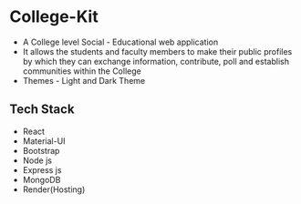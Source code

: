 # College-Kit

- A College level Social - Educational web application
- It allows the students and faculty members to make their public profiles by which they can exchange information, contribute, poll and establish communities within the College
- Themes - Light and Dark Theme

## Tech Stack

- React
- Material-UI
- Bootstrap
- Node js
- Express js
- MongoDB
- Render(Hosting)
